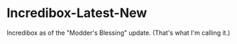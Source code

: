 # Incredibox-Latest-New
Incredibox as of the "Modder's Blessing" update. (That's what I'm calling it.)
